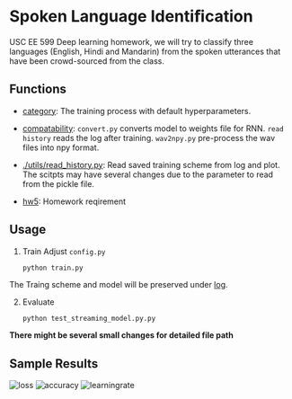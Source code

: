 # Spoken Language Identiﬁcation

USC EE 599 Deep learning homework, we will try to classify three languages (English, Hindi and Mandarin) from the spoken utterances that have been crowd-sourced from the class.

## Functions

* [category](./logs): The training process with default hyperparameters.

* [compatability](./utils): `convert.py` converts model to weights file for RNN. `read history` reads the log after training. `wav2npy.py` pre-process the wav files into npy format.

* [./utils/read_history.py](./utils/read_history.py): Read saved training scheme from log and plot. The scitpts may have several changes due to the parameter to read from the pickle file.

* [hw5](./EE599_hw5.pdf): Homework reqirement

## Usage

1. Train
Adjust `config.py`
   ```sh
   python train.py
   ```
The Traing scheme and model will be preserved under [log](./logs).

2. Evaluate
   ```
   python test_streaming_model.py.py
   ```
**There might be several small changes for detailed file path**

## Sample Results

![loss](/logs/loss.png)
![accuracy](/logs/accuracy.png)
![learningrate](/logs/learningrate.png)

